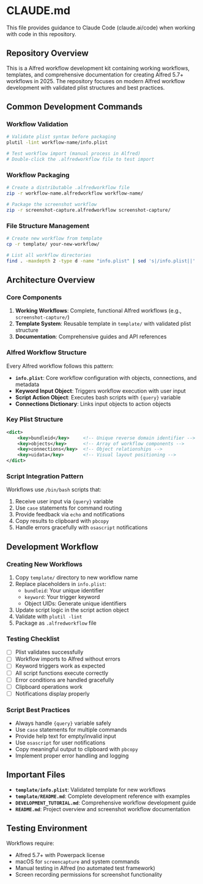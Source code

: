 # CLAUDE.md

This file provides guidance to Claude Code (claude.ai/code) when working with code in this repository.

## Repository Overview

This is a Alfred workflow development kit containing working workflows, templates, and comprehensive documentation for creating Alfred 5.7+ workflows in 2025. The repository focuses on modern Alfred workflow development with validated plist structures and best practices.

## Common Development Commands

### Workflow Validation
```bash
# Validate plist syntax before packaging
plutil -lint workflow-name/info.plist

# Test workflow import (manual process in Alfred)
# Double-click the .alfredworkflow file to test import
```

### Workflow Packaging
```bash
# Create a distributable .alfredworkflow file
zip -r workflow-name.alfredworkflow workflow-name/

# Package the screenshot workflow
zip -r screenshot-capture.alfredworkflow screenshot-capture/
```

### File Structure Management
```bash
# Create new workflow from template
cp -r template/ your-new-workflow/

# List all workflow directories
find . -maxdepth 2 -type d -name "info.plist" | sed 's|/info.plist||'
```

## Architecture Overview

### Core Components

1. **Working Workflows**: Complete, functional Alfred workflows (e.g., `screenshot-capture/`)
2. **Template System**: Reusable template in `template/` with validated plist structure
3. **Documentation**: Comprehensive guides and API references

### Alfred Workflow Structure

Every Alfred workflow follows this pattern:
- **`info.plist`**: Core workflow configuration with objects, connections, and metadata
- **Keyword Input Object**: Triggers workflow execution with user input
- **Script Action Object**: Executes bash scripts with `{query}` variable
- **Connections Dictionary**: Links input objects to action objects

### Key Plist Structure
```xml
<dict>
    <key>bundleid</key>     <!-- Unique reverse domain identifier -->
    <key>objects</key>      <!-- Array of workflow components -->
    <key>connections</key>  <!-- Object relationships -->
    <key>uidata</key>       <!-- Visual layout positioning -->
</dict>
```

### Script Integration Pattern
Workflows use `/bin/bash` scripts that:
1. Receive user input via `{query}` variable
2. Use `case` statements for command routing
3. Provide feedback via `echo` and notifications
4. Copy results to clipboard with `pbcopy`
5. Handle errors gracefully with `osascript` notifications

## Development Workflow

### Creating New Workflows
1. Copy `template/` directory to new workflow name
2. Replace placeholders in `info.plist`:
   - `bundleid`: Your unique identifier
   - `keyword`: Your trigger keyword
   - Object UIDs: Generate unique identifiers
3. Update script logic in the script action object
4. Validate with `plutil -lint`
5. Package as `.alfredworkflow` file

### Testing Checklist
- [ ] Plist validates successfully
- [ ] Workflow imports to Alfred without errors
- [ ] Keyword triggers work as expected
- [ ] All script functions execute correctly
- [ ] Error conditions are handled gracefully
- [ ] Clipboard operations work
- [ ] Notifications display properly

### Script Best Practices
- Always handle `{query}` variable safely
- Use `case` statements for multiple commands
- Provide help text for empty/invalid input
- Use `osascript` for user notifications
- Copy meaningful output to clipboard with `pbcopy`
- Implement proper error handling and logging

## Important Files

- **`template/info.plist`**: Validated template for new workflows
- **`template/README.md`**: Complete development reference with examples
- **`DEVELOPMENT_TUTORIAL.md`**: Comprehensive workflow development guide
- **`README.md`**: Project overview and screenshot workflow documentation

## Testing Environment

Workflows require:
- Alfred 5.7+ with Powerpack license
- macOS for `screencapture` and system commands
- Manual testing in Alfred (no automated test framework)
- Screen recording permissions for screenshot functionality